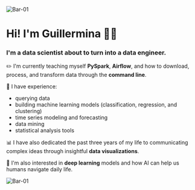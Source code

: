 ![Bar-01](https://user-images.githubusercontent.com/42179447/115414398-fff6ef80-a1c3-11eb-93d4-2d66304be362.png)

# Hi! I'm Guillermina 👋🏼

### I'm a data scientist about to turn into a data engineer. 

:pencil2:  I'm currently teaching myself **PySpark**, **Airflow**, and how to download, process, and transform data through the **command line**.

:school_satchel:  I have experience:
- querying data
- building machine learning models (classification, regression, and clustering)
- time series modeling and forecasting
- data mining
- statistical analysis tools

:bar_chart:  I have also dedicated the past three years of my life to communicating complex ideas through insightful **data visualizations**.

🧠  I'm also interested in **deep learning** models and how AI can help us humans navigate daily life.

![Bar-01](https://user-images.githubusercontent.com/42179447/115414398-fff6ef80-a1c3-11eb-93d4-2d66304be362.png)
